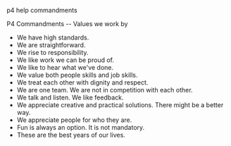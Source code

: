 p4 help commandments

P4 Commandments -- Values we work by

 * We have high standards.
 * We are straightforward.
 * We rise to responsibility.
 * We like work we can be proud of.
 * We like to hear what we've done.
 * We value both people skills and job skills.
 * We treat each other with dignity and respect.
 * We are one team. We are not in competition with each other.
 * We talk and listen. We like feedback.
 * We appreciate creative and practical solutions. There might be
   a better way.
 * We appreciate people for who they are.
 * Fun is always an option. It is not mandatory.
 * These are the best years of our lives.
